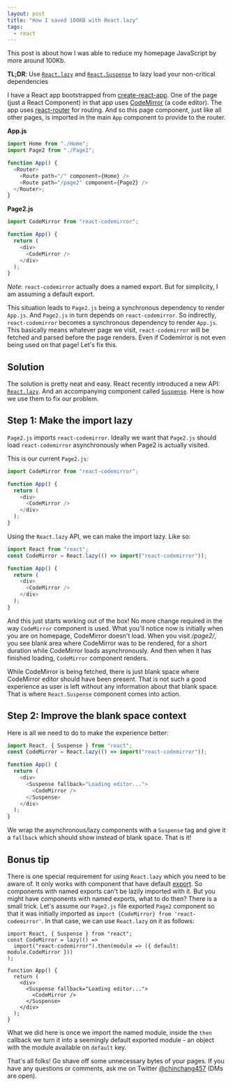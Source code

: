 ```yaml
---
layout: post
title: "How I saved 100KB with React.lazy"
tags:
  - react
---
```


This post is about how I was able to reduce my homepage JavaScript by more around 100Kb.

<div>
<strong>TL;DR</strong>: Use <a rel="external" href="https://reactjs.org/docs/code-splitting.html#reactlazy"><code>React.lazy</code></a> and <a rel="external" href="https://reactjs.org/docs/code-splitting.html#suspense"><code>React.Suspense</code></a> to lazy load your non-critical dependencies
</div>

I have a React app bootstrapped from [create-react-app][create-react-app]. One of the page (just a React Component) in that app uses [CodeMirror][codemirror] (a code editor). The app uses [react-router][react-router] for routing. And so this page component, just like all other pages, is imported in the main `App` component to provide to the router.

**App.js**

```js
import Home from "./Home";
import Page2 from "./Page2";

function App() {
  <Router>
    <Route path="/" component={Home} />
    <Route path="/page2" component={Page2} />
  </Router>;
}
```

**Page2.js**

```js
import CodeMirror from "react-codemirror";

function App() {
  return (
    <div>
      <CodeMirror />
    </div>
  );
}
```

_Note_: `react-codemirror` actually does a named export. But for simplicity, I am assuming a default export.

This situation leads to `Page2.js` being a synchronous dependency to render `App.js`. And `Page2.js` in turn depends on `react-codemirror`. So indirectly, `react-codemirror` becomes a synchronous dependency to render `App.js`. This basically means whatever page we visit, `react-codemirror` will be fetched and parsed before the page renders. Even if Codemirror is not even being used on that page! Let's fix this.

## Solution

The solution is pretty neat and easy. React recently introduced a new API: [`React.lazy`](). And an accompanying component called [`Suspense`](). Here is how we use them to fix our problem.

## Step 1: Make the import lazy

`Page2.js` imports `react-codemirror`. Ideally we want that `Page2.js` should load `react-codemirror` asynchronously when Page2 is actually visited.

This is our current `Page2.js`:

```js
import CodeMirror from "react-codemirror";

function App() {
  return (
    <div>
      <CodeMirror />
    </div>
  );
}
```

Using the `React.lazy` API, we can make the import lazy. Like so:

```js
import React from "react";
const CodeMirror = React.lazy(() => import("react-codemirror"));

function App() {
  return (
    <div>
      <CodeMirror />
    </div>
  );
}
```

And this just starts working out of the box! No more change required in the way `CodeMirror` component is used. What you'll notice now is initially when you are on homepage, CodeMirror doesn't load. When you visit _/page2/_, you see blank area where CodeMirror was to be rendered, for a short duration while CodeMirror loads asynchronously. And then when it has finished loading, `CodeMirror` component renders.

While CodeMirror is being fetched, there is just blank space where CodeMirror editor should have been present. That is not such a good experience as user is left without any information about that blank space. That is where `React.Suspense` component comes into action.

## Step 2: Improve the blank space context

Here is all we need to do to make the experience better:

```js
import React, { Suspense } from "react";
const CodeMirror = React.lazy(() => import("react-codemirror"));

function App() {
  return (
    <div>
      <Suspense fallback="Loading editor...">
        <CodeMirror />
      </Suspense>
    </div>
  );
}
```

We wrap the asynchronous/lazy components with a `Suspense` tag and give it a `fallback` which should show instead of blank space. That is it!

## Bonus tip

There is one special requirement for using `React.lazy` which you need to be aware of. It only works with component that have default [export][exports]. So components with named exports can't be lazily imported with it. But you might have components with named exports, what to do then? There is a small trick. Let's assume our `Page2.js` file exported `Page2` component so that it was initially imported as `import {CodeMirror} from 'react-codemirror'`. In that case, we can use `React.lazy` on it as follows:

```js/2
import React, { Suspense } from "react";
const CodeMirror = lazy(() =>
  import("react-codemirror").then(module => ({ default: module.CodeMirror }))
);

function App() {
  return (
    <div>
      <Suspense fallback="Loading editor...">
        <CodeMirror />
      </Suspense>
    </div>
  );
}
```

What we did here is once we import the named module, inside the `then` callback we turn it into a seemingly default exported module - an object with the module available on `default` key.

That's all folks! Go shave off some unnecessary bytes of your pages. If you have any questions or comments, ask me on Twitter [@chinchang457](https://twitter.com/chinchang457) (DMs are open).

[react-lazy]: https://reactjs.org/docs/code-splitting.html#reactlazy
[react-suspense]: https://reactjs.org/docs/code-splitting.html#suspense
[create-react-app]: https://github.com/facebook/create-react-app
[codemirror]: https://codemirror.net/
[react-router]: https://reacttraining.com/react-router/
[exports]: https://developer.mozilla.org/en-US/docs/web/javascript/reference/statements/export
